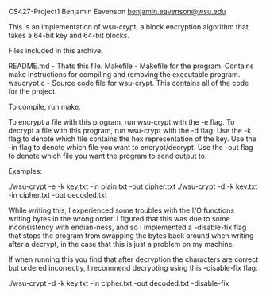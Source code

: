CS427-Project1
Benjamin Eavenson
benjamin.eavenson@wsu.edu

This is an implementation of wsu-crypt, a block encryption algorithm that takes a 64-bit key and 64-bit blocks.

Files included in this archive:

README.md  - Thats this file.
Makefile   - Makefile for the program. Contains make instructions for compiling and removing the executable program.
wsucrypt.c - Source code file for wsu-crypt. This contains all of the code for the project.

To compile, run make.

To encrypt a file with this program, run wsu-crypt with the -e flag.
To decrypt a file with this program, run wsu-crypt with the -d flag.
Use the -k <keyfile> flag to denote which file contains the hex representation of the key.
Use the -in <infile> flag to denote which file you want to encrypt/decrypt.
Use the -out <outfile> flag to denote which file you want the program to send output to.

Examples:

./wsu-crypt -e -k key.txt -in plain.txt -out cipher.txt
./wsu-crypt -d -k key.txt -in cipher.txt -out decoded.txt


While writing this, I experienced some troubles with the I/O functions writing bytes in the wrong order. I figured that this was
due to some inconsistency with endian-ness, and so I implemented a -disable-fix flag that stops the program from swapping the bytes
back around when writing after a decrypt, in the case that this is just a problem on my machine.

If when running this you find that after decryption the characters are correct but ordered incorrectly, I recommend decrypting using
this -disable-fix flag:

./wsu-crypt -d -k key.txt -in cipher.txt -out decoded.txt -disable-fix

